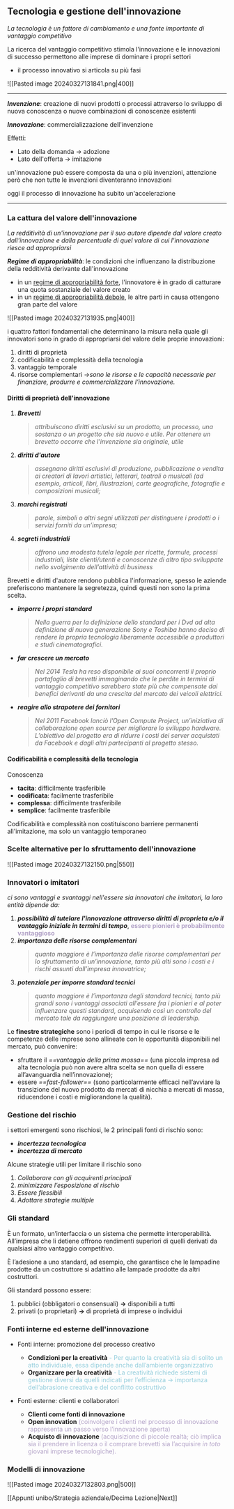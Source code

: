 ## Tecnologia e gestione dell'innovazione
_La tecnologia è un fattore di cambiamento e una fonte importante di vantaggio competitivo_

La ricerca del vantaggio competitivo stimola l'innovazione e le innovazioni di successo permettono alle imprese di dominare i propri settori
- il processo innovativo si articola su più fasi

![[Pasted image 20240327131841.png|400]]

---
_**Invenzione**_: creazione di nuovi prodotti o processi attraverso lo sviluppo di nuova conoscenza o nuove combinazioni di conoscenze esistenti

_**Innovazione**_: commercializzazione dell'invenzione

Effetti:
- Lato della domanda -> adozione
- Lato dell'offerta -> imitazione

un'innovazione può essere composta da una o più invenzioni, attenzione però che non tutte le invenzioni diventeranno innovazioni

oggi il processo di innovazione ha subito un'accelerazione

---
### La cattura del valore dell'innovazione
_La redditività di un'innovazione per il suo autore dipende dal valore creato dall'innovazione e dalla percentuale di quel valore di cui l'innovazione riesce ad appropriarsi_

_**Regime di appropriabilità**_: le condizioni che influenzano la distribuzione della redditività derivante dall'innovazione

- in un <u>regime di appropriabilità forte</u>, l'innovatore è in grado di catturare una quota sostanziale del valore creato
- in un <u>regime di appropriabilità debole</u>, le altre parti in causa ottengono gran parte del valore

![[Pasted image 20240327131935.png|400]]

i quattro fattori fondamentali che determinano la misura nella quale gli innovatori sono in grado di appropriarsi del valore delle proprie innovazioni:
1. diritti di proprietà
2. codificabilità e complessità della tecnologia
3. vantaggio temporale
4. risorse complementari
	->*sono le risorse e le capacità necessarie per finanziare, produrre e commercializzare l’innovazione.*
#### Diritti di proprietà dell'innovazione

1. _**Brevetti**_
	>_attribuiscono diritti esclusivi su un prodotto, un processo, una sostanza o un progetto che sia nuovo e utile. Per ottenere un brevetto occorre che l’invenzione sia originale, utile_
2. _**diritti d'autore**_
	>_assegnano diritti esclusivi di produzione, pubblicazione o vendita ai creatori di lavori artistici, letterari, teatrali o musicali (ad esempio, articoli, libri, illustrazioni, carte geografiche, fotografie e composizioni musicali;_
3. _**marchi registrati**_
	>_parole, simboli o altri segni utilizzati per distinguere i prodotti o i servizi forniti da un’impresa;_
4. _**segreti industriali**_
	>_offrono una modesta tutela legale per ricette, formule, processi industriali, liste clienti/utenti e conoscenze di altro tipo sviluppate nello svolgimento dell’attività di business_

Brevetti e diritti d'autore rendono pubblica l'informazione, spesso le aziende preferiscono mantenere la segretezza, quindi questi non sono la prima scelta.

- _**imporre i propri standard**_
	>_Nella guerra per la definizione dello standard per i Dvd ad alta definizione di nuova generazione Sony e Toshiba hanno deciso di rendere la propria tecnologia liberamente accessibile a produttori e studi cinematografici._
- _**far crescere un mercato**_
	>_Nel 2014 Tesla ha reso disponibile ai suoi concorrenti il proprio portafoglio di brevetti immaginando che le perdite in termini di vantaggio competitivo sarebbero state più che compensate dai benefici derivanti da una crescita del mercato dei veicoli elettrici._
- _**reagire allo strapotere dei fornitori**_
	>_Nel 2011 Facebook lanciò l’Open Compute Project, un’iniziativa di collaborazione open source per migliorare lo sviluppo hardware. L’obiettivo del progetto era di ridurre i costi dei server acquistati da Facebook e dagli altri partecipanti al progetto stesso._
#### Codificabilità e complessità della tecnologia

Conoscenza 
- **tacita**: difficilmente trasferibile
- **codificata**: facilmente trasferibile
- **complessa**: difficilmente trasferibile
- **semplice**: facilmente trasferibile

Codificabilità e complessità non costituiscono barriere permanenti all'imitazione, ma solo un vantaggio temporaneo
### Scelte alternative per lo sfruttamento dell'innovazione

![[Pasted image 20240327132150.png|550]]
### Innovatori o imitatori
_ci sono vantaggi e svantaggi nell'essere sia innovatori che imitatori, la loro entità dipende da:_
1. ***possibilità di tutelare l'innovazione attraverso diritti di proprieta e/o il vantaggio iniziale in termini di tempo***, <b><font color="#b2a2c7">essere pionieri è probabilmente vantaggioso</font></b> 
2. _**importanza delle risorse complementari**_
	>_quanto maggiore è l’importanza delle risorse complementari per lo sfruttamento di un’innovazione, tanto più alti sono i costi e i rischi assunti dall’impresa innovatrice;_
3. _**potenziale per imporre standard tecnici**_
	>_quanto maggiore è l’importanza degli standard tecnici, tanto più grandi sono i vantaggi associati all’essere fra i pionieri e al poter influenzare questi standard, acquisendo così un controllo del mercato tale da raggiungere una posizione di leadership._

Le **finestre strategiche** sono i periodi di tempo in cui le risorse e le competenze delle imprese sono allineate con le opportunità disponibili nel mercato, può convenire:
- sfruttare il _==vantaggio della prima mossa==_ (una piccola impresa ad alta tecnologia può non avere altra scelta se non quella di essere all’avanguardia nell’innovazione); 
- essere _==fast-follower==_ (sono particolarmente efficaci nell’avviare la transizione del nuovo prodotto da mercati di nicchia a mercati di massa, riducendone i costi e migliorandone la qualità).
### Gestione del rischio
i settori emergenti sono rischiosi, le 2 principali fonti di rischio sono:
- _**incertezza tecnologica**_
- _**incertezza di mercato**_

Alcune strategie utili per limitare il rischio sono
1. _Collaborare con gli acquirenti principali_
2.  _minimizzare l’esposizione al rischio_
3. _Essere flessibili_
4. _Adottare strategie multiple_
### Gli standard

È un formato, un’interfaccia o un sistema che permette interoperabilità. All’impresa che li detiene offrono rendimenti superiori di quelli derivati da qualsiasi altro vantaggio competitivo. 

È l’adesione a uno standard, ad esempio, che garantisce che le lampadine prodotte da un costruttore si adattino alle lampade prodotte da altri costruttori. 

Gli standard possono essere: 
1. pubblici (obbligatori o consensuali) **->** disponibili a tutti 
2. privati (o proprietari) **->** di proprietà di imprese o individui
### Fonti interne ed esterne dell'innovazione

- Fonti interne: promozione del processo creativo
	- **Condizioni per la creatività** <font color="#92cddc">- Per quanto la creatività sia di solito un atto individuale, essa dipende anche dall’ambiente organizzativo</font>
	- **Organizzare per la creatività** <font color="#92cddc">- La creatività richiede sistemi di gestione diversi da quelli indicati per l’efficienza -> importanza dell’abrasione creativa e del conflitto costruttivo</font>

- Fonti esterne: clienti e collaboratori
	- **Clienti come fonti di innovazione**
	- **Open innovation** <font color="#b2a2c7">(coinvolgere i clienti nel processo di innovazione rappresenta un passo verso l’innovazione aperta)</font>
	- **Acquisto di innovazione** <font color="#b2a2c7">(acquisizione di piccole realtà; ciò implica sia il prendere in licenza o il comprare brevetti sia l’acquisire <i>in toto</i> giovani imprese tecnologiche).</font>
### Modelli di innovazione

![[Pasted image 20240327132803.png|500]]

[[Appunti unibo/Strategia aziendale/Decima Lezione|Next]]